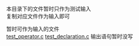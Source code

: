 本目录下的文件暂时只作为测试输入  
复制对应文件作为输入即可

暂时可作为输入的文件  
<a href="./test_operator1.c">test_operator.c</a>
<a href="./test_declaration.c">test_declaration.c</a>
输出语句暂时没写